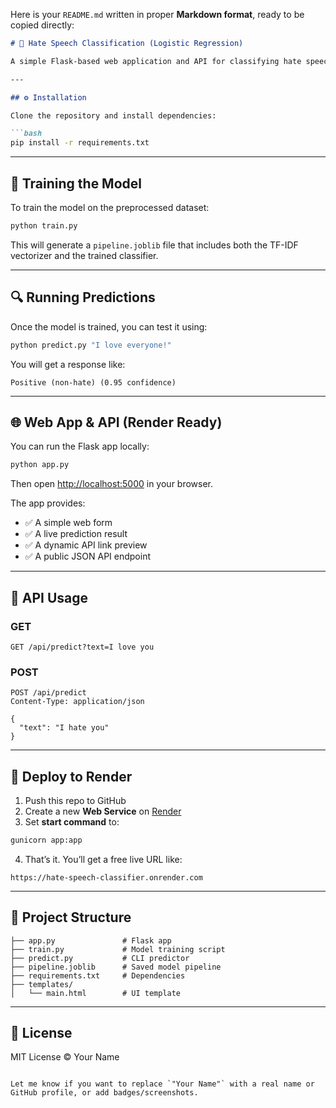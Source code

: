 Here is your `README.md` written in proper **Markdown format**, ready to be copied directly:

````markdown
# 💬 Hate Speech Classification (Logistic Regression)

A simple Flask-based web application and API for classifying hate speech using a Logistic Regression model trained on TF-IDF features.

---

## ⚙️ Installation

Clone the repository and install dependencies:

```bash
pip install -r requirements.txt
````

---

## 🧠 Training the Model

To train the model on the preprocessed dataset:

```bash
python train.py
```

This will generate a `pipeline.joblib` file that includes both the TF-IDF vectorizer and the trained classifier.

---

## 🔍 Running Predictions

Once the model is trained, you can test it using:

```bash
python predict.py "I love everyone!"
```

You will get a response like:

```
Positive (non-hate) (0.95 confidence)
```

---

## 🌐 Web App & API (Render Ready)

You can run the Flask app locally:

```bash
python app.py
```

Then open [http://localhost:5000](http://localhost:5000) in your browser.

The app provides:

* ✅ A simple web form
* ✅ A live prediction result
* ✅ A dynamic API link preview
* ✅ A public JSON API endpoint

---

## 🔗 API Usage

### GET

```http
GET /api/predict?text=I love you
```

### POST

```http
POST /api/predict
Content-Type: application/json

{
  "text": "I hate you"
}
```

---

## 🚀 Deploy to Render

1. Push this repo to GitHub
2. Create a new **Web Service** on [Render](https://render.com/)
3. Set **start command** to:

```bash
gunicorn app:app
```

4. That’s it. You’ll get a free live URL like:

```
https://hate-speech-classifier.onrender.com
```

---

## 📁 Project Structure

```
├── app.py               # Flask app
├── train.py             # Model training script
├── predict.py           # CLI predictor
├── pipeline.joblib      # Saved model pipeline
├── requirements.txt     # Dependencies
├── templates/
│   └── main.html        # UI template
```

---

## 🧼 License

MIT License © Your Name

```

Let me know if you want to replace `"Your Name"` with a real name or GitHub profile, or add badges/screenshots.
```
